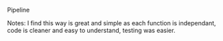Pipeline 

Notes: 
I find this way is great and simple as each function is independant, code is cleaner and easy to understand, testing was easier. 
